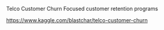 Telco Customer Churn
Focused customer retention programs

https://www.kaggle.com/blastchar/telco-customer-churn
